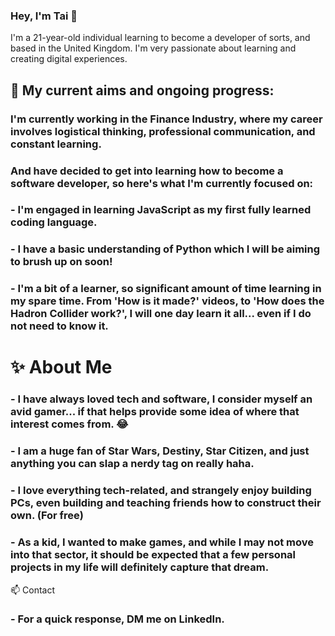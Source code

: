 ### Hey, I'm Tai 👋
I'm a 21-year-old individual learning to become a developer of sorts, and based in the United Kingdom. I'm very passionate about learning and creating digital experiences.

## 🔭  My current aims and ongoing progress:
### I'm currently working in the Finance Industry, where my career involves logistical thinking, professional communication, and constant learning. 

### And have decided to get into learning how to become a software developer, so here's what I'm currently focused on:

### - I'm engaged in learning JavaScript as my first fully learned coding language.
### - I have a basic understanding of Python which I will be aiming to brush up on soon!
### - I'm a bit of a learner, so significant amount of time learning in my spare time. From 'How is it made?' videos, to 'How does the Hadron Collider work?', I will one day learn it all... even if I do not need to know it.

# ✨ About Me
### - I have always loved tech and software, I consider myself an avid gamer... if that helps provide some idea of where that interest comes from. 😂
### - I am a huge fan of Star Wars, Destiny, Star Citizen, and just anything you can slap a nerdy tag on really haha.
### - I love everything tech-related, and strangely enjoy building PCs, even building and teaching friends how to construct their own. (For free)
### - As a kid, I wanted to make games, and while I may not move into that sector, it should be expected that a few personal projects in my life will definitely capture that dream.

📫 Contact
### - For a quick response, DM me on LinkedIn.

